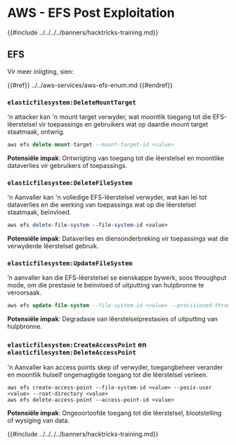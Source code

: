 # AWS - EFS Post Exploitation

{{#include ../../../../banners/hacktricks-training.md}}

## EFS

Vir meer inligting, sien:

{{#ref}}
../../aws-services/aws-efs-enum.md
{{#endref}}

### `elasticfilesystem:DeleteMountTarget`

'n attacker kan 'n mount target verwyder, wat moontlik toegang tot die EFS-lêerstelsel vir toepassings en gebruikers wat op daardie mount target staatmaak, ontwrig.
```sql
aws efs delete-mount-target --mount-target-id <value>
```
**Potensiële impak**: Ontwrigting van toegang tot die lêerstelsel en moontlike dataverlies vir gebruikers of toepassings.

### `elasticfilesystem:DeleteFileSystem`

'n Aanvaller kan 'n volledige EFS-lêerstelsel verwyder, wat kan lei tot dataverlies en die werking van toepassings wat op die lêerstelsel staatmaak, beïnvloed.
```perl
aws efs delete-file-system --file-system-id <value>
```
**Potensiële impak**: Dataverlies en diensonderbreking vir toepassings wat die verwyderde lêerstelsel gebruik.

### `elasticfilesystem:UpdateFileSystem`

’n aanvaller kan die EFS-lêerstelsel se eienskappe bywerk, soos throughput mode, om die prestasie te beïnvloed of uitputting van hulpbronne te veroorsaak.
```sql
aws efs update-file-system --file-system-id <value> --provisioned-throughput-in-mibps <value>
```
**Potensiële impak**: Degradasie van lêerstelselprestasies of uitputting van hulpbronne.

### `elasticfilesystem:CreateAccessPoint` en `elasticfilesystem:DeleteAccessPoint`

'n Aanvaller kan access points skep of verwyder, toegangbeheer verander en moontlik hulself ongemagtigde toegang tot die lêerstelsel verleen.
```arduino
aws efs create-access-point --file-system-id <value> --posix-user <value> --root-directory <value>
aws efs delete-access-point --access-point-id <value>
```
**Potensiële impak**: Ongeoorloofde toegang tot die lêerstelsel, blootstelling of wysiging van data.

{{#include ../../../../banners/hacktricks-training.md}}
